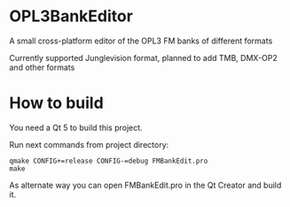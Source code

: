 # OPL3BankEditor
A small cross-platform editor of the OPL3 FM banks of different formats

Currently supported Junglevision format, planned to add TMB, DMX-OP2 and other formats

# How to build
You need a Qt 5 to build this project.

Run next commands from project directory:
```
qmake CONFIG+=release CONFIG-=debug FMBankEdit.pro
make
```

As alternate way you can open FMBankEdit.pro in the Qt Creator and build it.
